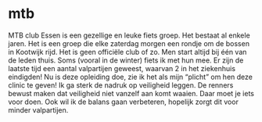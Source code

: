 # mtb

MTB club Essen is een gezellige en leuke fiets groep. Het bestaat al enkele jaren. Het is
een groep die elke zaterdag morgen een rondje om de bossen in Kootwijk rijd. Het is
geen officiële club of zo. Men start altijd bij één van de leden thuis. Soms (vooral in de
winter) fiets ik met hun mee. Er zijn de laatste tijd een aantal valpartijen geweest,
waarvan 2 in het ziekenhuis eindigden! Nu is deze opleiding doe, zie ik het als mijn
“plicht” om hen deze clinic te geven! Ik ga sterk de nadruk op veiligheid leggen. De
renners bewust maken dat veiligheid niet vanzelf aan komt waaien. Daar moet je iets voor
doen. Ook wil ik de balans gaan verbeteren, hopelijk zorgt dit voor minder valpartijen.
